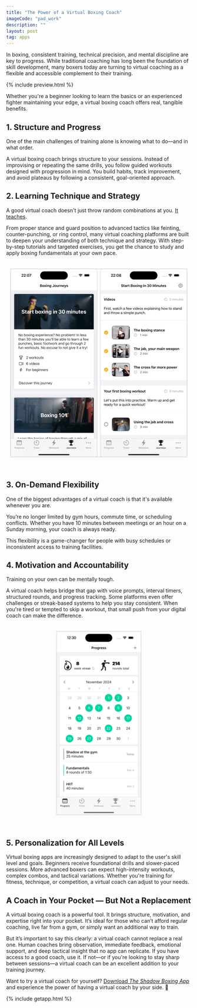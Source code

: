 ```yaml
---
title: "The Power of a Virtual Boxing Coach"
imageCode: "pad_work"
description: ""
layout: post
tag: apps
---
```


In boxing, consistent training, technical precision, and mental discipline are key to progress. While traditional coaching has long been the foundation of skill development, many boxers today are turning to virtual coaching as a flexible and accessible complement to their training. 

{% include preview.html %}

Whether you're a beginner looking to learn the basics or an experienced fighter maintaining your edge, a virtual boxing coach offers real, tangible benefits.

## **1. Structure and Progress**

One of the main challenges of training alone is knowing what to do—and in what order. 

A virtual boxing coach brings structure to your sessions. Instead of improvising or repeating the same drills, you follow guided workouts designed with progression in mind. You build habits, track improvement, and avoid plateaus by following a consistent, goal-oriented approach.

## **2. Learning Technique and Strategy**

A good virtual coach doesn't just throw random combinations at you. [It teaches](/learn-boxing/).

From proper stance and guard position to advanced tactics like feinting, counter-punching, or ring control, many virtual coaching platforms are built to deepen your understanding of both technique and strategy. With step-by-step tutorials and targeted exercises, you get the chance to study and apply boxing fundamentals at your own pace.

<div style='text-align: center'><img src='/assets/v2/webscreenJourneyBeginner.png' style='width: 480px;margin: 20px 0px 30px 0px; border: 1px solid #ddd;' alt='Learn boxing with a virtual coach'/></div>

## **3. On-Demand Flexibility**

One of the biggest advantages of a virtual coach is that it's available whenever you are. 

You’re no longer limited by gym hours, commute time, or scheduling conflicts. Whether you have 10 minutes between meetings or an hour on a Sunday morning, your coach is always ready. 

This flexibility is a game-changer for people with busy schedules or inconsistent access to training facilities.

## **4. Motivation and Accountability**

Training on your own can be mentally tough. 

A virtual coach helps bridge that gap with voice prompts, interval timers, structured rounds, and progress tracking. Some platforms even offer challenges or streak-based systems to help you stay consistent. When you're tired or tempted to skip a workout, that small push from your digital coach can make the difference.

<div style='text-align: center'><img src='/assets/v2/webscreenProgress.png' style='width: 230px;margin: 20px 0px 30px 0px; border: 1px solid #ddd;' alt='Learn boxing with a virtual coach'/></div>

## **5. Personalization for All Levels**

Virtual boxing apps are increasingly designed to adapt to the user's skill level and goals. Beginners receive foundational drills and slower-paced sessions. More advanced boxers can expect high-intensity workouts, complex combos, and tactical variations. Whether you're training for fitness, technique, or competition, a virtual coach can adjust to your needs. 

## **A Coach in Your Pocket — But Not a Replacement**

A virtual boxing coach is a powerful tool. It brings structure, motivation, and expertise right into your pocket. It’s ideal for those who can’t afford regular coaching, live far from a gym, or simply want an additional way to train.

But it’s important to say this clearly: a virtual coach cannot replace a real one. Human coaches bring observation, immediate feedback, emotional support, and deep tactical insight that no app can replicate. If you have access to a good coach, use it. If not—or if you're looking to stay sharp between sessions—a virtual coach can be an excellent addition to your training journey.

Want to try a virtual coach for yourself? [Download *The Shadow Boxing App*](/) and experience the power of having a virtual coach by your side. 🥊

{% include getapp.html %}

